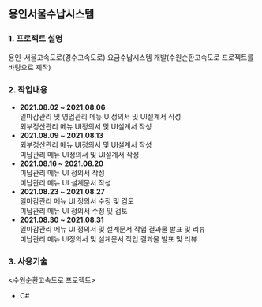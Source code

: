 ## 용인서울수납시스템
### 1. 프로젝트 설명
용인-서울고속도로(경수고속도로) 요금수납시스템 개발(수원순환고속도로 프로젝트를 바탕으로 제작)
### 2. 작업내용
 - **2021.08.02 ~ 2021.08.06**   
 일마감관리 및 영업관리 메뉴 UI정의서 및 UI설계서 작성    
 외부정산관리 메뉴 UI정의서 및 UI설계서 작성   
 - **2021.08.09 ~ 2021.08.13**   
 외부정산관리 메뉴 UI정의서 및 UI설계서 작성   
 미납관리 메뉴 UI정의서 및 UI설계서 작성     
 - **2021.08.16 ~ 2021.08.20**   
 미납관리 메뉴 UI 정의서 작성    
 미납관리 메뉴 UI 설계문서 작성      
 - **2021.08.23 ~ 2021.08.27**   
 일마감관리 메뉴 UI 정의서 수정 및 검토    
 미납관리 메뉴 UI 정의서 수정 및 검토      
 - **2021.08.30 ~ 2021.08.31**   
 일마감관리 메뉴 UI 정의서 및 설계문서 작업 결과물 발표 및 리뷰   
 미납관리 메뉴 UI정의서 및 설계문서 작업 결과물 발표 및 리뷰   
### 3. 사용기술   
 <수원순환고속도로 프로젝트>
 - C#